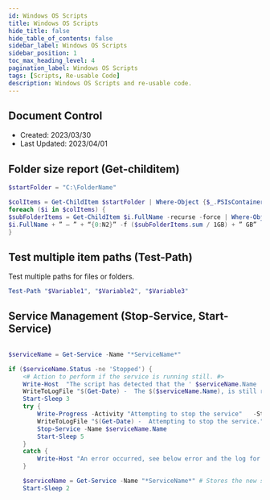 ```yaml
---
id: Windows OS Scripts
title: Windows OS Scripts
hide_title: false
hide_table_of_contents: false
sidebar_label: Windows OS Scripts
sidebar_position: 1
toc_max_heading_level: 4 
pagination_label: Windows OS Scripts
tags: [Scripts, Re-usable Code]
description: Windows OS Scripts and re-usable code.
---
```


## Document Control

- Created: 2023/03/30
- Last Updated: 2023/04/01

## Folder size report (Get-childitem)

```powershell showLineNumbers
$startFolder = "C:\FolderName"

$colItems = Get-ChildItem $startFolder | Where-Object {$_.PSIsContainer -eq $true} | Sort-Object
foreach ($i in $colItems) {
$subFolderItems = Get-ChildItem $i.FullName -recurse -force | Where-Object {$_.PSIsContainer -eq $false} | Measure-Object -property Length -sum | Select-Object Sum
$i.FullName + ” — ” + “{0:N2}” -f ($subFolderItems.sum / 1GB) + ” GB”
}
```

## Test multiple item paths (Test-Path)

Test multiple paths for files or folders.

```powershell showLineNumbers
Test-Path "$Variable1", "$Variable2", "$Variable3"
```

## Service Management (Stop-Service, Start-Service)

```powershell showLineNumbers

$serviceName = Get-Service -Name "*ServiceName*"

if ($serviceName.Status -ne 'Stopped') {
    <# Action to perform if the service is running still. #>
    Write-Host  "The script has detected that the ' $serviceName.Name ' is still running." -ForegroundColor Yellow
    WriteToLogFile "$(Get-Date) -  The $($serviceName.Name), is still running."
    Start-Sleep 3
    try {
        Write-Progress -Activity "Attempting to stop the service"   -Status 'Stopping' 
        WriteToLogFile "$(Get-Date) -  Attempting to stop the service."
        Stop-Service -Name $serviceName.Name
        Start-Sleep 5
    }
    catch {
        Write-Host "An error occurred, see below error and the log for more information."
    }

    $serviceName = Get-Service -Name "*ServiceName*" # Stores the new service status in the variable.
    Start-Sleep 2
```
